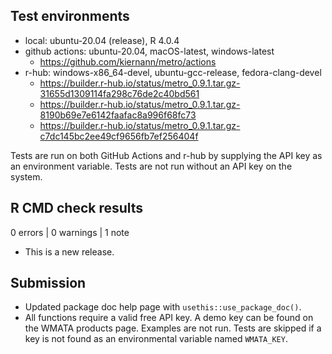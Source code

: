 ## Test environments

* local: ubuntu-20.04 (release), R 4.0.4
* github actions: ubuntu-20.04, macOS-latest, windows-latest 
  * <https://github.com/kiernann/metro/actions>
* r-hub: windows-x86_64-devel, ubuntu-gcc-release, fedora-clang-devel
  * <https://builder.r-hub.io/status/metro_0.9.1.tar.gz-31655d1309114fa298c76de2c40bd561>
  * <https://builder.r-hub.io/status/metro_0.9.1.tar.gz-8190b69e7e6142faafac8a996f68fc73>
  * <https://builder.r-hub.io/status/metro_0.9.1.tar.gz-c7dc145bc2ee49cf9656fb7ef256404f>

Tests are run on both GitHub Actions and r-hub by supplying the API key as an
environment variable. Tests are not run without an API key on the system.

## R CMD check results

0 errors | 0 warnings | 1 note

* This is a new release.

## Submission

* Updated package doc help page with `usethis::use_package_doc()`.
* All functions require a valid free API key. A demo key can be found on the
  WMATA products page. Examples are not run. Tests are skipped if a key is not
  found as an environmental variable named `WMATA_KEY`.
